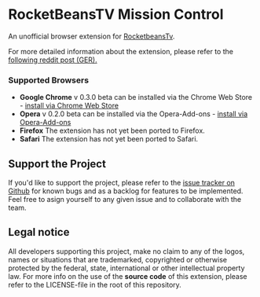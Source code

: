 # RocketBeansTV Mission Control
An unofficial browser extension for [RocketbeansTv](http://rocketbeans.tv).

For more detailed information about the extension, please refer to the [following reddit post (GER).](https://www.reddit.com/r/rocketbeans/comments/2z4ze8/rocketbeanstv_mission_control_chrome_extension/)

### Supported Browsers

* **Google Chrome** v 0.3.0 beta can be installed via the Chrome Web Store - [install via Chrome Web Store](https://chrome.google.com/webstore/detail/rocketbeanstv-mission-con/dcfomalfggghgohbinjpgibmbjpelndf/reviews)
* **Opera** v 0.2.0 beta can be installed via the Opera-Add-ons - [install via Opera-Add-ons](https://addons.opera.com/de/extensions/details/rocketbeanstv-mission-control/?display=de)
* **Firefox** The extension has not yet been ported to Firefox. 
* **Safari** The extension has not yet been ported to Safari.

## Support the Project

If you'd like to support the project, please refer to the [issue tracker on Github](https://github.com/Cpt-T-Krik/rbtv_mission_control/issues) for known bugs and as a backlog for features to be implemented. Feel free to asign yourself to any given issue and to collaborate with the team. 


## Legal notice
All developers supporting this project, make no claim to any of the logos, names or situations that are trademarked, copyrighted or otherwise protected by the federal, state, international or other intellectual property law.
For more info on the use of the **source code** of this extension, please refer to the LICENSE-file in the root of this repository.
